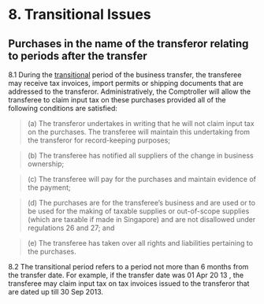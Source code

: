 # 8. Transitional Issues

## Purchases in the name of the transferor relating to periods after the transfer

8.1 During the <ins>transitional</ins> period of the business transfer, the transferee may
receive tax invoices, import permits or shipping documents that are addressed
to the transferor. Administratively, the Comptroller will allow the transferee to
claim input tax on these purchases provided all of the following conditions are
satisfied:

> (a) The transferor undertakes in writing that he will not claim input tax on
the purchases. The transferee will maintain this undertaking from the
transferor for record-keeping purposes;

> (b) The transferee has notified all suppliers of the change in business
ownership;

> (c) The transferee will pay for the purchases and maintain evidence of the
payment;

> (d) The purchases are for the transferee’s business and are used or to be
used for the making of taxable supplies or out-of-scope supplies (which
are taxable if made in Singapore) and are not disallowed under
regulations 26 and 27; and

> (e) The transferee has taken over all rights and liabilities pertaining to the
purchases.

8.2 The transitional period refers to a period not more than 6 months from the
transfer date. For example, if the transfer date was 01 Apr 20 13 , the transferee
may claim input tax on tax invoices issued to the transferor that are dated up
till 30 Sep 2013.

